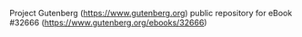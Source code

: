 Project Gutenberg (https://www.gutenberg.org) public repository for eBook #32666 (https://www.gutenberg.org/ebooks/32666)
